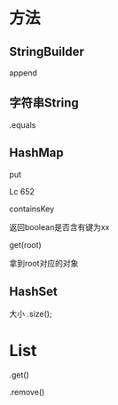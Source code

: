 # 方法

## StringBuilder

append



## 字符串String

.equals



## HashMap



put

Lc 652



containsKey

返回boolean是否含有键为xx



get(root)

拿到root对应的对象



## HashSet

大小 .size();



# List



.get()

.remove()

